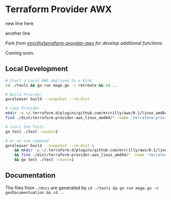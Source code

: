 # Terraform Provider AWX
new line here

another line

_Fork from [mrcrilly/terraform-provider-awx](https://github.com/mrcrilly/terraform-provider-awx) for develop additional functions_

Coming soon.

## Local Development

```sh
# Start a Local AWX deployed to a Kind
cd ./tools && go run mage.go -v reCreate && cd ..
```

```sh
# Build Provider
goreleaser build --snapshot --rm-dist

# Copy Provider
mkdir -p ~/.terraform.d/plugins/github.com/mrcrilly/awx/0.1/linux_amd64/terraform-provider-awx
find ./dist/terraform-provider-awx_linux_amd64/* -name 'terraform-provider-awx*' -print0 | xargs -0 -I {} mv {} ~/.terraform.d/plugins/github.com/mrcrilly/awx/0.1/linux_amd64/terraform-provider-awx

# start the Tests
go test ./test -count=1

# or as one command
goreleaser build --snapshot --rm-dist \
    && mkdir -p ~/.terraform.d/plugins/github.com/mrcrilly/awx/0.1/linux_amd64/ \
    && find ./dist/terraform-provider-awx_linux_amd64/* -name 'terraform-provider-awx*' -print0 | xargs -0 -I {} mv {} ~/.terraform.d/plugins/github.com/mrcrilly/awx/0.1/linux_amd64/terraform-provider-awx \
    && go test ./test -count=1


```

## Documentation

The files from `./docs` are generated by `cd ./tools && go run mage.go -v genDocumentuation && cd ..`
